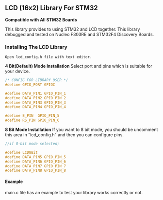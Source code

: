 ## LCD (16x2) Library For STM32
**Compatible with All STM32 Boards**

This library provides to using STM32 and LCD together. This library debugged and tested on Nucleo F303RE and STM32F4 Discovery Boards. 

### Installing The LCD Library

`Open lcd_config.h file with text editor.`

**4 Bit(Default) Mode Installation**
Select port and pins which is suitable for your device. 

```c
/* CONFIG FOR LIBRARY USER */
#define GPIO_PORT GPIOC

#define DATA_PIN1 GPIO_PIN_1
#define DATA_PIN2 GPIO_PIN_2
#define DATA_PIN3 GPIO_PIN_3
#define DATA_PIN4 GPIO_PIN_4

#define E_PIN  GPIO_PIN_5
#define RS_PIN GPIO_PIN_6

```
**8 Bit Mode Installation**
If you want to 8 bit mode, you should be uncomment this area in "lcd_config.h" and then you can configure pins.
```c
//if 8-bit mode selected;

#define LCD8Bit
#define DATA_PIN5 GPIO_PIN_5
#define DATA_PIN6 GPIO_PIN_6
#define DATA_PIN7 GPIO_PIN_7
#define DATA_PIN8 GPIO_PIN_8

```

#### Example
main.c file has an example to test your library works correctly or not.
